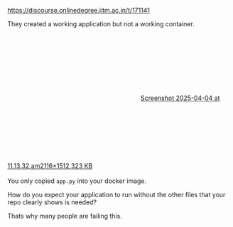https://discourse.onlinedegree.iitm.ac.in/t/171141

They created a working application but not a working container.</p>
<p><div class="lightbox-wrapper"><a class="lightbox" data-download-href="/uploads/short-url/zTvhuV9P7svIcyq9FN5wLIOBno.png?dl=1" href="https://europe1.discourse-cdn.com/flex013/uploads/iitm/original/3X/0/4/040ebf28145e23dec6db3e1a742f886299a5170e.png" title="Screenshot 2025-04-04 at 11.13.32 am"><div class="meta"><svg aria-hidden="true" class="fa d-icon d-icon-far-image svg-icon"><use href="#far-image"></use></svg><span class="filename">Screenshot 2025-04-04 at 11.13.32 am</span><span class="informations">2116×1512 323 KB</span><svg aria-hidden="true" class="fa d-icon d-icon-discourse-expand svg-icon"><use href="#discourse-expand"></use></svg></div></a></div><br/>
You only copied <code>app.py</code> into your docker image.</p>
<p>How do you expect your application to run without the other files that your repo clearly shows is needed?</p>
<p>Thats why many people are failing this.